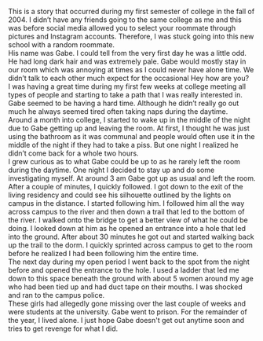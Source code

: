 This is a story that occurred during my first semester of college in the fall of 2004. I didn’t have any friends going to the same college as me and this was before social media allowed you to select your roommate through pictures and Instagram accounts. Therefore, I was stuck going into this new school with a random roommate.   
His name was Gabe. I could tell from the very first day he was a little odd. He had long dark hair and was extremely pale. Gabe would mostly stay in our room which was annoying at times as I could never have alone time. We didn’t talk to each other much expect for the occasional Hey how are you?   
I was having a great time during my first few weeks at college meeting all types of people and starting to take a path that I was really interested in. Gabe seemed to be having a hard time. Although he didn’t really go out much he always seemed tired often taking naps during the daytime.   
Around a month into college, I started to wake up in the middle of the night due to Gabe getting up and leaving the room. At first, I thought he was just using the bathroom as it was communal and people would often use it in the middle of the night if they had to take a piss. But one night I realized he didn’t come back for a whole two hours.   
I grew curious as to what Gabe could be up to as he rarely left the room during the daytime. One night I decided to stay up and do some investigating myself. At around 3 am Gabe got up as usual and left the room. After a couple of minutes, I quickly followed. I got down to the exit of the living residency and could see his silhouette outlined by the lights on campus in the distance. I started following him. I followed him all the way across campus to the river and then down a trail that led to the bottom of the river. I walked onto the bridge to get a better view of what he could be doing. I looked down at him as he opened an entrance into a hole that led into the ground. After about 30 minutes he got out and started walking back up the trail to the dorm. I quickly sprinted across campus to get to the room before he realized I had been following him the entire time.   
The next day during my open period I went back to the spot from the night before and opened the entrance to the hole. I used a ladder that led me down to this space beneath the ground with about 5 women around my age who had been tied up and had duct tape on their mouths. I was shocked and ran to the campus police.  
These girls had allegedly gone missing over the last couple of weeks and were students at the university. Gabe went to prison. For the remainder of the year, I lived alone. I just hope Gabe doesn't get out anytime soon and tries to get revenge for what I did.   
